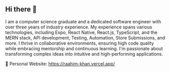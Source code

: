 ## Hi there 👋

I am a computer science graduate and a dedicated software engineer with over three years of industry experience. My experience spans various technologies, including Expo, React Native, React.js, TypeScript, and the MERN stack, API development, Testing, Automation, Store Submissions, and more. I thrive in collaborative environments, ensuring high code quality while embracing mentorship and continuous learning. I'm passionate about transforming complex ideas into intuitive and high-performing applications.

📌 Personal Website: https://raahim-khan.vercel.app/
